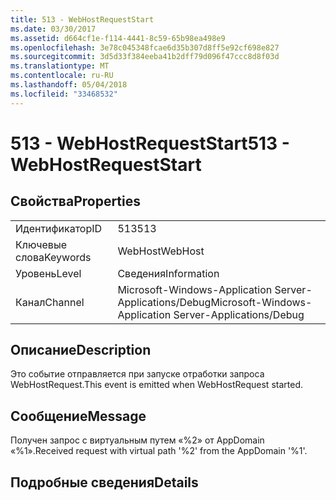 ```yaml
---
title: 513 - WebHostRequestStart
ms.date: 03/30/2017
ms.assetid: d664cf1e-f114-4441-8c59-65b98ea498e9
ms.openlocfilehash: 3e78c045348fcae6d35b307d8ff5e92cf698e827
ms.sourcegitcommit: 3d5d33f384eeba41b2dff79d096f47ccc8d8f03d
ms.translationtype: MT
ms.contentlocale: ru-RU
ms.lasthandoff: 05/04/2018
ms.locfileid: "33468532"
---
```

# <a name="513---webhostrequeststart"></a><span data-ttu-id="2d6a3-102">513 - WebHostRequestStart</span><span class="sxs-lookup"><span data-stu-id="2d6a3-102">513 - WebHostRequestStart</span></span>
## <a name="properties"></a><span data-ttu-id="2d6a3-103">Свойства</span><span class="sxs-lookup"><span data-stu-id="2d6a3-103">Properties</span></span>  
  
|||  
|-|-|  
|<span data-ttu-id="2d6a3-104">Идентификатор</span><span class="sxs-lookup"><span data-stu-id="2d6a3-104">ID</span></span>|<span data-ttu-id="2d6a3-105">513</span><span class="sxs-lookup"><span data-stu-id="2d6a3-105">513</span></span>|  
|<span data-ttu-id="2d6a3-106">Ключевые слова</span><span class="sxs-lookup"><span data-stu-id="2d6a3-106">Keywords</span></span>|<span data-ttu-id="2d6a3-107">WebHost</span><span class="sxs-lookup"><span data-stu-id="2d6a3-107">WebHost</span></span>|  
|<span data-ttu-id="2d6a3-108">Уровень</span><span class="sxs-lookup"><span data-stu-id="2d6a3-108">Level</span></span>|<span data-ttu-id="2d6a3-109">Сведения</span><span class="sxs-lookup"><span data-stu-id="2d6a3-109">Information</span></span>|  
|<span data-ttu-id="2d6a3-110">Канал</span><span class="sxs-lookup"><span data-stu-id="2d6a3-110">Channel</span></span>|<span data-ttu-id="2d6a3-111">Microsoft-Windows-Application Server-Applications/Debug</span><span class="sxs-lookup"><span data-stu-id="2d6a3-111">Microsoft-Windows-Application Server-Applications/Debug</span></span>|  
  
## <a name="description"></a><span data-ttu-id="2d6a3-112">Описание</span><span class="sxs-lookup"><span data-stu-id="2d6a3-112">Description</span></span>  
 <span data-ttu-id="2d6a3-113">Это событие отправляется при запуске отработки запроса WebHostRequest.</span><span class="sxs-lookup"><span data-stu-id="2d6a3-113">This event is emitted when WebHostRequest started.</span></span>  
  
## <a name="message"></a><span data-ttu-id="2d6a3-114">Сообщение</span><span class="sxs-lookup"><span data-stu-id="2d6a3-114">Message</span></span>  
 <span data-ttu-id="2d6a3-115">Получен запрос с виртуальным путем «%2» от AppDomain «%1».</span><span class="sxs-lookup"><span data-stu-id="2d6a3-115">Received request with virtual path '%2' from the AppDomain '%1'.</span></span>  
  
## <a name="details"></a><span data-ttu-id="2d6a3-116">Подробные сведения</span><span class="sxs-lookup"><span data-stu-id="2d6a3-116">Details</span></span>
